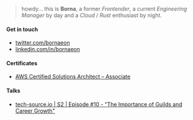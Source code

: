 > howdy... this is **Borna**, a former _Frontender_, a current _Engineering Manager_ by day and a _Cloud_ / _Rust_ enthusiast by night.

#### Get in touch

- [twitter.com/bornaeon](https://twitter.com/bornaeon)
- [linkedin.com/in/bornaeon](https://www.linkedin.com/in/bornaeon/)

#### Certificates

- [AWS Certified Solutions Architect – Associate](https://www.credly.com/badges/89a0c700-e339-4fcc-8826-196dfa447d2c)

#### Talks

- [tech-source.io | S2 | Episode #10 - "The Importance of Guilds and Career Growth"](https://www.tech-source.io/podcastposts/bourna-pourhossein)
